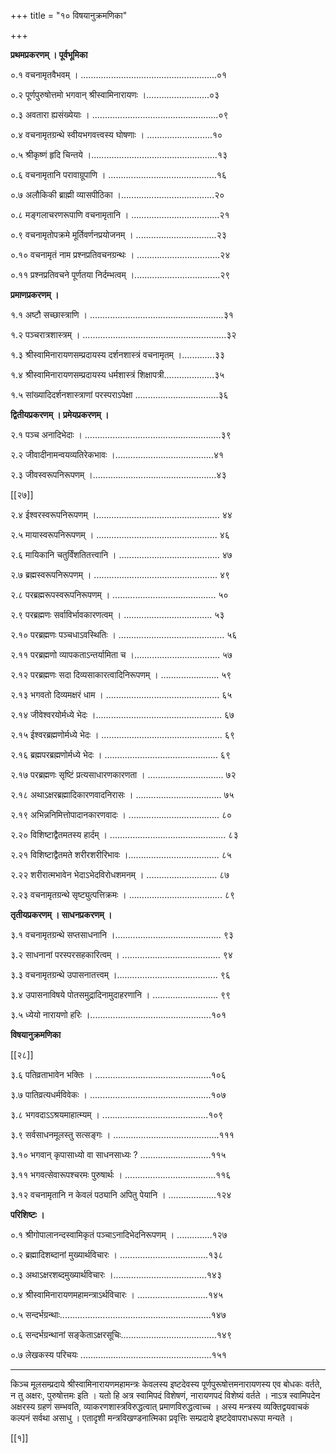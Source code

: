 +++
title = "१० विषयानुक्रमणिका"

+++

**प्रथमप्रकरणम् । पूर्वभूमिका** 

०.१ वचनामृतवैभवम् । ......................................................०१

०.२ पूर्णपुरुषोत्तमो भगवान् श्रीस्वामिनारायणः ।.........................०३

०.३ अवतारा ह्यसंख्येयाः । ..................................................०९

०.४ वचनामृतग्रन्थे स्वीयभगवत्त्वस्य घोषणाः । ..........................१०

०.५ श्रीकृष्णं हृदि चिन्तये ।..................................................१३

०.६ वचनामृतानि परावाग्रूपाणि । ...........................................१६

०.७ अलौकिकी ब्राह्मी व्यासपीठिका ।.....................................२०

०.८ मङ्गलाचरणरूपाणि वचनामृतानि । ...................................२१

०.९ वचनामृतोपक्रमे मूर्तिवर्णनप्रयोजनम् । ................................२३

०.१० वचनामृतं नाम प्रश्नप्रतिवचनग्रन्थः । .................................२४

०.११ प्रश्नप्रतिवचने पूर्णतया निर्दम्भत्वम् ।..................................२९

**प्रमाणप्रकरणम् ।** 

१.१ अष्टौ सच्छास्त्राणि । .....................................................३१

१.२ पञ्चरात्रशास्त्रम् । .........................................................३२

१.३ श्रीस्वामिनारायणसम्प्रदायस्य दर्शनशास्त्रं वचनामृतम् ।.............३३

१.४ श्रीस्वामिनारायणसम्प्रदायस्य धर्मशास्त्रं शिक्षापत्री....................३५

१.५ सांख्यादिदर्शनशास्त्राणां परस्पराऽपेक्षा .................................३६

**द्वितीयप्रकरणम् । प्रमेयप्रकरणम् ।** 

२.१ पञ्च अनादिभेदाः । ......................................................३९

२.२ जीवादीनामन्वयव्यतिरेकभावः ।.......................................४१

२.३ जीवस्वरूपनिरूपणम् ।.................................................४३

[[२७]]

२.४ ईश्वरस्वरूपनिरूपणम् ।................................................. ४४

२.५ मायास्वरूपनिरूपणम् । ................................................ ४६

२.६ मायिकानि चतुर्विंशतितत्त्वानि । ........................................ ४७

२.७ ब्रह्मस्वरूपनिरूपणम् । ................................................. ४९

२.८ परब्रह्मरूपस्वरूपनिरूपणम् । ......................................... ५०

२.९ परब्रह्मणः सर्वाविर्भावकारणत्वम् । ................................... ५३

२.१० परब्रह्मणः पञ्चधाऽवस्थितिः । .......................................... ५६

२.११ परब्रह्मणो व्यापकताऽन्तर्यामिता च ।.................................. ५७

२.१२ परब्रह्मणः सदा दिव्यसाकारत्वादिनिरूपणम् । ....................... ५९

२.१३ भगवतो दिव्यमक्षरं धाम । ............................................. ६५

२.१४ जीवेश्वरयोर्मध्ये भेदः ।.................................................. ६७

२.१५ ईश्वरब्रह्मणोर्मध्ये भेदः । ................................................ ६९

२.१६ ब्रह्मपरब्रह्मणोर्मध्ये भेदः । ............................................. ६९

२.१७ परब्रह्मणः सृष्टिं प्रत्यसाधारणकारणता । .............................. ७२

२.१८ अथाऽक्षरब्रह्मादिकारणवादनिरासः । .................................. ७५

२.१९ अभिन्ननिमित्तोपादानकारणवादः । .................................... ८०

२.२० विशिष्टाद्वैतमतस्य हार्दम् । .............................................. ८३

२.२१ विशिष्टाद्वैतमते शरीरशरीरिभावः ।.................................... ८५

२.२२ शरीरात्मभावेन भेदाऽभेदविरोधशमनम् । ............................ ८७

२.२३ वचनामृतग्रन्थे सृष्ट्युत्पत्तिक्रमः । ..................................... ८९

**तृतीयप्रकरणम् । साधनप्रकरणम् ।** 

३.१ वचनामृतग्रन्थे सप्तसाधनानि ।.......................................... ९३

३.२ साधनानां परस्परसहकारित्वम् । ....................................... ९४

३.३ वचनामृतग्रन्थे उपासनातत्त्वम् ।........................................ ९६

३.४ उपासनाविषये पोतसमुद्रादिनामुदाहरणानि । .......................... ९९

३.५ ध्येयो नारायणो हरिः ।................................................१०१

**विषयानुक्रमणिका** 

[[२८]]

३.६ पतिव्रताभावेन भक्तिः । ..............................................१०६

३.७ पातिव्रत्यधर्मविवेकः । ................................................१०७

३.८ भगवदाऽऽश्रयमाहात्म्यम् । ..........................................१०९

३.९ सर्वसाधनमूलस्तु सत्सङ्गः । ..........................................१११

३.१० भगवान् कृपासाध्यो वा साधनसाध्यः ? ............................११५

३.११ भगवत्सेवारूपश्चरमः पुरुषार्थः । ....................................११६

३.१२ वचनामृतानि न केवलं पठ्यानि अपितु पेयानि । ...................१२४

**परिशिष्टः ।** 

०.१ श्रीगोपालानन्दस्वामिकृतं पञ्चाऽनादिभेदनिरूपणम् । ..............१२७

०.२ ब्रह्मादिशब्दानां मुख्यार्थविचारः । ...................................१३८

०.३ अथाऽक्षरशब्दमुख्यार्थविचारः ।.....................................१४३

०.४ श्रीस्वामिनारायणमहामन्त्राऽर्थविचारः । ............................१४५

०.५ सन्दर्भग्रन्थाः............................................................१४७

०.६ सन्दर्भग्रन्थानां सङ्केताऽक्षरसूचिः......................................१४९

०.७ लेखकस्य परिचयः ....................................................१५१

-----------------------------------------------

किञ्च मूलसम्प्रदाये श्रीस्वामिनारायणमहामन्त्रः केवलस्य इष्टदेवस्य पूर्णपुरूषोत्तमनारायणस्य एव बोधकः वर्तते, न तु अक्षरः, पुरुषोत्तमः इति । यतो हि अत्र स्वामिपदं विशेषणं, नारायणपदं विशेष्यं वर्तते । नाऽत्र स्वामिपदेन अक्षरस्य ग्रहणं सम्भवति, व्याकरणशास्त्रविरुद्धत्वात् प्रमाणविरुद्धत्वाच्च । अस्य मन्त्रस्य व्यक्तिद्वयवाचकं कल्पनं सर्वथा असाधु । एतादृशी मन्त्रविखण्डनात्मिका प्रवृत्तिः सम्प्रदाये इष्टदेवापराधरूपा मन्यते ।

[[१]]